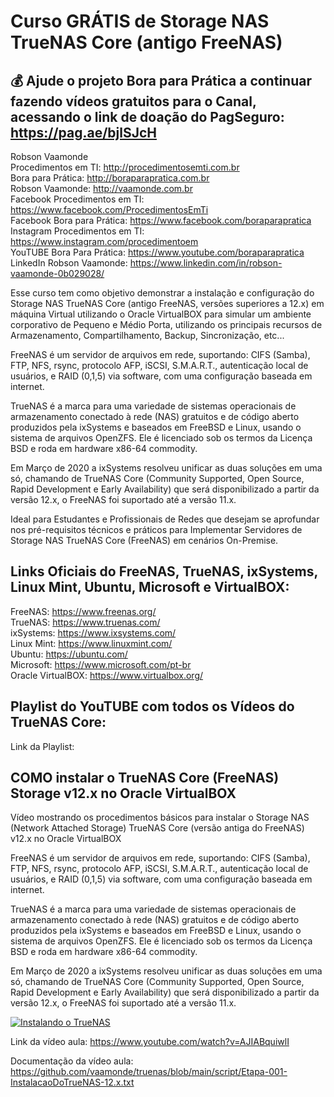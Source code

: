 # Curso GRÁTIS de Storage NAS TrueNAS Core (antigo FreeNAS)

## 💰 Ajude o projeto Bora para Prática a continuar fazendo vídeos gratuitos para o Canal, acessando o link de doação do PagSeguro: https://pag.ae/bjlSJcH

Robson Vaamonde<br>
Procedimentos em TI: http://procedimentosemti.com.br<br>
Bora para Prática: http://boraparapratica.com.br<br>
Robson Vaamonde: http://vaamonde.com.br<br>
Facebook Procedimentos em TI: https://www.facebook.com/ProcedimentosEmTi<br>
Facebook Bora para Prática: https://www.facebook.com/boraparapratica<br>
Instagram Procedimentos em TI: https://www.instagram.com/procedimentoem<br>
YouTUBE Bora Para Prática: https://www.youtube.com/boraparapratica<br>
LinkedIn Robson Vaamonde: https://www.linkedin.com/in/robson-vaamonde-0b029028/<br>

Esse curso tem como objetivo demonstrar a instalação e configuração do Storage NAS TrueNAS Core (antigo FreeNAS, versões superiores a 12.x) em máquina Virtual utilizando o Oracle VirtualBOX para simular um ambiente corporativo de Pequeno e Médio Porta, utilizando os principais recursos de Armazenamento, Compartilhamento, Backup, Sincronização, etc...

FreeNAS é um servidor de arquivos em rede, suportando: CIFS (Samba), FTP, NFS, rsync, protocolo AFP, iSCSI, S.M.A.R.T., autenticação local de usuários, e RAID (0,1,5) via software, com uma configuração baseada em internet. 

TrueNAS é a marca para uma variedade de sistemas operacionais de armazenamento conectado à rede (NAS) gratuitos e de código aberto produzidos pela ixSystems e baseados em FreeBSD e Linux, usando o sistema de arquivos OpenZFS. Ele é licenciado sob os termos da Licença BSD e roda em hardware x86-64 commodity.

Em Março de 2020 a ixSystems resolveu unificar as duas soluções em uma só, chamando de TrueNAS Core (Community Supported, Open Source, Rapid Development e Early Availability) que será disponibilizado a partir da versão 12.x, o FreeNAS foi suportado até a versão 11.x.

Ideal para Estudantes e Profissionais de Redes que desejam se aprofundar nos pré-requisitos técnicos e práticos para Implementar Servidores de Storage NAS TrueNAS Core (FreeNAS) em cenários On-Premise.

## **Links Oficiais do FreeNAS, TrueNAS, ixSystems, Linux Mint, Ubuntu, Microsoft e VirtualBOX:**
FreeNAS: https://www.freenas.org/<br>
TrueNAS: https://www.truenas.com/<br>
ixSystems: https://www.ixsystems.com/<br>
Linux Mint: https://www.linuxmint.com/<br>
Ubuntu: https://ubuntu.com/<br>
Microsoft: https://www.microsoft.com/pt-br<br>
Oracle VirtualBOX: https://www.virtualbox.org/

## **Playlist do YouTUBE com todos os Vídeos do TrueNAS Core:**
Link da Playlist: 

## **COMO instalar o TrueNAS Core (FreeNAS) Storage v12.x no Oracle VirtualBOX**

Vídeo mostrando os procedimentos básicos para instalar o Storage NAS (Network Attached Storage) TrueNAS Core (versão antiga do FreeNAS) v12.x no Oracle VirtualBOX

FreeNAS é um servidor de arquivos em rede, suportando: CIFS (Samba), FTP, NFS, rsync, protocolo AFP, iSCSI, S.M.A.R.T., autenticação local de usuários, e RAID (0,1,5) via software, com uma configuração baseada em internet. 

TrueNAS é a marca para uma variedade de sistemas operacionais de armazenamento conectado à rede (NAS) gratuitos e de código aberto produzidos pela ixSystems e baseados em FreeBSD e Linux, usando o sistema de arquivos OpenZFS. Ele é licenciado sob os termos da Licença BSD e roda em hardware x86-64 commodity.

Em Março de 2020 a ixSystems resolveu unificar as duas soluções em uma só, chamando de TrueNAS Core (Community Supported, Open Source, Rapid Development e Early Availability) que será disponibilizado a partir da versão 12.x, o FreeNAS foi suportado até a versão 11.x.

[![Instalando o TrueNAS](http://img.youtube.com/vi/AJIABquiwlI/0.jpg)](http://www.youtube.com/watch?v=AJIABquiwlI "Instalando o TrueNAS")

Link da vídeo aula: https://www.youtube.com/watch?v=AJIABquiwlI

Documentação da vídeo aula: https://github.com/vaamonde/truenas/blob/main/script/Etapa-001-InstalacaoDoTrueNAS-12.x.txt